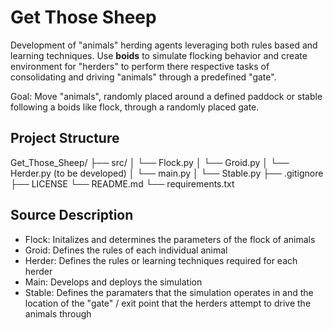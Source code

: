 # Get Those Sheep

Development of "animals" herding agents leveraging both rules based and learning techniques. Use **boids** to simulate flocking behavior and create environment for "herders" to perform there respective tasks of consolidating and driving "animals" through a predefined "gate". 

Goal: Move "animals", randomly placed around a defined paddock or stable following a boids like flock, through a randomly placed gate.  

## Project Structure

Get_Those_Sheep/
├── src/
│   └── Flock.py
│   └── Groid.py
│   └── Herder.py (to be developed)
│   └── main.py 
│   └── Stable.py 
├── .gitignore
├── LICENSE
└── README.md
└── requirements.txt

## Source Description

- Flock: Initalizes and determines the parameters of the flock of animals
- Groid: Defines the rules of each individual animal
- Herder: Defines the rules or learning techniques required for each herder
- Main: Develops and deploys the simulation 
- Stable: Defines the paramaters that the simulation operates in and the location of the "gate" / exit point that the herders attempt to drive the animals through

